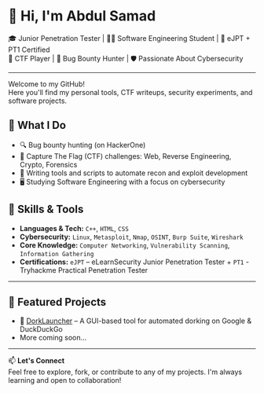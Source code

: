 # 👋 Hi, I'm Abdul Samad

🎓 Junior Penetration Tester | 🧑‍🎓 Software Engineering Student | 🏅 eJPT + PT1 Certified  
🎯 CTF Player | 🐞 Bug Bounty Hunter | 🛡️ Passionate About Cybersecurity

---

Welcome to my GitHub!  
Here you'll find my personal tools, CTF writeups, security experiments, and software projects.

## 🔧 What I Do
- 🔍 Bug bounty hunting (on HackerOne)
- 🧠 Capture The Flag (CTF) challenges: Web, Reverse Engineering, Crypto, Forensics
- 🧪 Writing tools and scripts to automate recon and exploit development
- 🖥️ Studying Software Engineering with a focus on cybersecurity

## 🧰 Skills & Tools
- **Languages & Tech:** `C++`, `HTML`, `CSS`
- **Cybersecurity:** `Linux`, `Metasploit`, `Nmap`, `OSINT`, `Burp Suite`, `Wireshark`
- **Core Knowledge:** `Computer Networking`, `Vulnerability Scanning`, `Information Gathering`
- **Certifications:** `eJPT` – eLearnSecurity Junior Penetration Tester + `PT1` - Tryhackme Practical Penetration Tester

---

## 📂 Featured Projects
- 🚀 [DorkLauncher](https://github.com/AbdulSamadOrakxai/DorkLauncher) – A GUI-based tool for automated dorking on Google & DuckDuckGo
- More coming soon...

---

📫 **Let's Connect**  
Feel free to explore, fork, or contribute to any of my projects. I'm always learning and open to collaboration!

